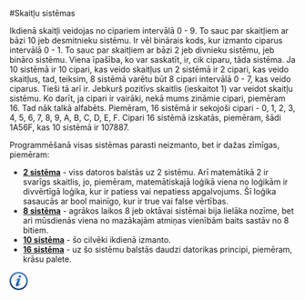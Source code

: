 #Skaitļu sistēmas

Ikdienā skaitļi veidojas no cipariem intervālā 0 - 9. To sauc par skaitļiem ar bāzi 10 jeb desmitnieku sistēmu. Ir vēl binārais kods, kur izmanto ciparus intervālā 0 - 1. To sauc par skaitļiem ar bāzi 2 jeb divnieku sistēmu, jeb bināro sistēmu. Viena īpašība, ko var saskatīt, ir, cik ciparu, tāda sistēma. Ja 10 sistēmā ir 10 cipari, kas veido skaitļus un 2 sistēmā ir 2 cipari, kas veido skaitļus, tad, teiksim, 8 sistēmā varētu būt 8 cipari intervālā 0 - 7, kas veido ciparus. Tieši tā arī ir. Jebkurš pozitīvs skaitlis (ieskaitot 1) var veidot skaitļu sistēmu. Ko darīt, ja cipari ir vairāki, nekā mums zināmie cipari, piemēram 16. Tad nāk talkā alfabēts. Piemēram, 16 sistēmā ir sekojoši cipari - 0, 1, 2, 3, 4, 5, 6, 7, 8, 9, A, B, C, D, E, F. Cipari 16 sistēmā izskatās, piemēram, šādi 1A56F, kas 10 sistēmā  ir 107887.

Programmēšanā visas sistēmas parasti neizmanto, bet ir dažas zīmīgas, piemēram:

- **<a href="http://en.wikipedia.org/wiki/Binary_number" target="_blank">2 sistēma</a>** - viss datoros balstās uz 2 sistēmu. Arī matemātikā 2 ir svarīgs skaitlis, jo, piemēram, matemātiskajā loģikā viena no loģikām ir divvērtīgā loģika, kur ir patiess vai nepatiess apgalvojums. Šī loģika sasaucās ar bool mainīgo, kur ir true vai false vērtības.
- **<a href="http://en.wikipedia.org/wiki/Octal" target="_blank">8 sistēma</a>** - agrākos laikos 8 jeb oktāvai sistēmai bija lielāka nozīme, bet ari mūsdienās viena no mazākajām atmiņas vienībām baits sastāv no 8 bitiem.
- **<a href="http://en.wikipedia.org/wiki/Decimal" target="_blank">10 sistēma</a>** - šo cilvēki ikdienā izmanto.
- **<a href="http://en.wikipedia.org/wiki/Hexadecimal" target="_blank">16 sistēma</a>** - uz šo sistēmu balstās daudzi datorikas principi, piemēram, krāsu palete.


<a href="http://en.wikipedia.org/wiki/Numeral_system" target="_blank">![Vairāk informācija](/media/theory/information.png)</a>
